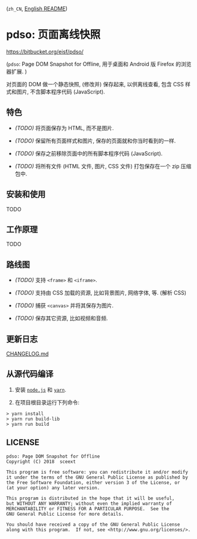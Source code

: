 <!-- README.md, pdso/ -->

(`zh_CN`, [English README](doc/en/README.md))

# pdso: 页面离线快照
<https://bitbucket.org/eisf/pdso/>

(`pdso`: Page DOM Snapshot for Offline,
 用于桌面和 Android 版 Firefox 的浏览器扩展. )

对页面的 DOM 做一个静态快照, (修改并) 保存起来, 以供离线查看,
 包含 CSS 样式和图片, 不含脚本程序代码 (JavaScript).


## 特色

+ *(TODO)* 将页面保存为 HTML, 而不是图片.

+ *(TODO)* 保留所有页面样式和图片, 保存的页面就和你当时看到的一样.

+ *(TODO)* 保存之前移除页面中的所有脚本程序代码 (JavaScript).

+ *(TODO)* 将所有文件 (HTML 文件, 图片, CSS 文件) 打包保存在一个 zip 压缩包中.


## 安装和使用

TODO


## 工作原理

TODO


## 路线图

+ *(TODO)* 支持 `<frame>` 和 `<iframe>`.

+ *(TODO)* 支持由 CSS 加载的资源, 比如背景图片, 网络字体, 等.  (解析 CSS)

+ *(TODO)* 捕获 `<canvas>` 并将其保存为图片.

+ *(TODO)* 保存其它资源, 比如视频和音频.


## 更新日志

[CHANGELOG.md](doc/zh_CN/CHANGELOG.md)


## 从源代码编译

1. 安装 [`node.js`](https://nodejs.org/en/) 和
  [`yarn`](https://yarnpkg.com/en/).

2. 在项目根目录运行下列命令:

  ```
  > yarn install
  > yarn run build-lib
  > yarn run build
  ```


## LICENSE

```
pdso: Page DOM Snapshot for Offline
Copyright (C) 2018  sceext

This program is free software: you can redistribute it and/or modify
it under the terms of the GNU General Public License as published by
the Free Software Foundation, either version 3 of the License, or
(at your option) any later version.

This program is distributed in the hope that it will be useful,
but WITHOUT ANY WARRANTY; without even the implied warranty of
MERCHANTABILITY or FITNESS FOR A PARTICULAR PURPOSE.  See the
GNU General Public License for more details.

You should have received a copy of the GNU General Public License
along with this program.  If not, see <http://www.gnu.org/licenses/>.
```
